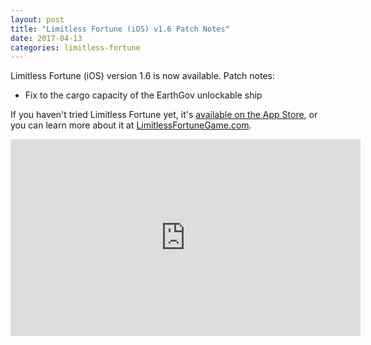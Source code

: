 ```yaml
---
layout: post
title: "Limitless Fortune (iOS) v1.6 Patch Notes"
date: 2017-04-13
categories: limitless-fortune
---
```


Limitless Fortune (iOS) version 1.6 is now available. Patch notes:

- Fix to the cargo capacity of the EarthGov unlockable ship

If you haven't tried Limitless Fortune yet, it's [available on the App Store](https://itunes.apple.com/us/app/limitless-fortune-orbital/id1101932740?ls=1&mt=8), or you can learn more about it at [LimitlessFortuneGame.com](http://limitlessfortunegame.com/).

<iframe width="560" height="315" src="https://www.youtube.com/embed/qEytdpJ5KyY" frameborder="0" allowfullscreen></iframe>
